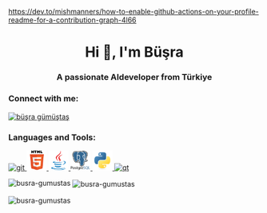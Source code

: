 
https://dev.to/mishmanners/how-to-enable-github-actions-on-your-profile-readme-for-a-contribution-graph-4l66

<h1 align="center">Hi 👋, I'm Büşra</h1>
<h3 align="center">A passionate AIdeveloper from Türkiye</h3>

<h3 align="left">Connect with me:</h3>
<p align="left">
<a href="https://linkedin.com/in/büşra gümüştaş" target="blank"><img align="center" src="https://raw.githubusercontent.com/rahuldkjain/github-profile-readme-generator/master/src/images/icons/Social/linked-in-alt.svg" alt="büşra gümüştaş" height="30" width="40" /></a>
</p>

<h3 align="left">Languages and Tools:</h3>
<p align="left"> <a href="https://git-scm.com/" target="_blank" rel="noreferrer"> <img src="https://www.vectorlogo.zone/logos/git-scm/git-scm-icon.svg" alt="git" width="40" height="40"/> </a> <a href="https://www.w3.org/html/" target="_blank" rel="noreferrer"> <img src="https://raw.githubusercontent.com/devicons/devicon/master/icons/html5/html5-original-wordmark.svg" alt="html5" width="40" height="40"/> </a> <a href="https://www.java.com" target="_blank" rel="noreferrer"> <img src="https://raw.githubusercontent.com/devicons/devicon/master/icons/java/java-original.svg" alt="java" width="40" height="40"/> </a> <a href="https://www.postgresql.org" target="_blank" rel="noreferrer"> <img src="https://raw.githubusercontent.com/devicons/devicon/master/icons/postgresql/postgresql-original-wordmark.svg" alt="postgresql" width="40" height="40"/> </a> <a href="https://www.python.org" target="_blank" rel="noreferrer"> <img src="https://raw.githubusercontent.com/devicons/devicon/master/icons/python/python-original.svg" alt="python" width="40" height="40"/> </a> <a href="https://www.qt.io/" target="_blank" rel="noreferrer"> <img src="https://upload.wikimedia.org/wikipedia/commons/0/0b/Qt_logo_2016.svg" alt="qt" width="40" height="40"/> </a> </p>

<p><img align="left" src="https://github-readme-stats.vercel.app/api/top-langs?username=busra-gumustas&show_icons=true&locale=en&layout=compact" alt="busra-gumustas" /></p>

<p>&nbsp;<img align="center" src="https://github-readme-stats.vercel.app/api?username=busra-gumustas&show_icons=true&locale=en" alt="busra-gumustas" /></p>

<p><img align="center" src="https://github-readme-streak-stats.herokuapp.com/?user=busra-gumustas&" alt="busra-gumustas" /></p>
